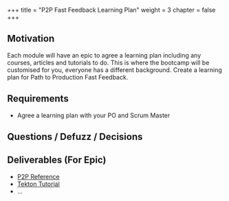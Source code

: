 +++
title = "P2P Fast Feedback Learning Plan"
weight = 3
chapter = false
+++

## Motivation

Each module will have an epic to agree a learning plan including any courses, articles and tutorials to do.
This is where the bootcamp will be customised for you, everyone has a different background.
Create a learning plan for Path to Production Fast Feedback.

## Requirements

* Agree a learning plan with your PO and Scrum Master

## Questions / Defuzz / Decisions

## Deliverables (For Epic)

- [P2P Reference](/core-p2p/)
- [Tekton Tutorial](https://tekton.dev/docs/getting-started/)
- ...


